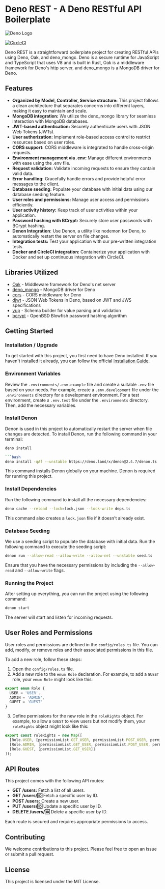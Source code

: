 # Deno REST - A Deno RESTful API Boilerplate

![Deno Logo](https://deno.land/logo.svg)

[![CircleCI](https://circleci.com/gh/Prolifode/deno_rest.svg?style=svg)](https://circleci.com/gh/Prolifode/deno_rest)

Deno REST is a straightforward boilerplate project for creating RESTful APIs using Deno, Oak, and deno_mongo. Deno is a secure runtime for JavaScript and TypeScript that uses V8 and is built in Rust, Oak is a middleware framework for Deno's http server, and deno_mongo is a MongoDB driver for Deno.

## Features

* **Organized by Model, Controller, Service structure:** This project follows a clean architecture that separates concerns into different layers, making it easy to maintain and scale.
* **MongoDB integration:** We utilize the deno_mongo library for seamless interaction with MongoDB databases.
* **JWT-based authentication:** Securely authenticate users with JSON Web Tokens (JWTs).
* **User authorization:** Implement role-based access control to restrict resources based on user roles.
* **CORS support:** CORS middleware is integrated to handle cross-origin requests.
* **Environment management via .env:** Manage different environments with ease using the .env file.
* **Request validation:** Validate incoming requests to ensure they contain valid data.
* **Error handling:** Gracefully handle errors and provide helpful error messages to the client.
* **Database seeding:** Populate your database with initial data using our database seeding feature.
* **User roles and permissions:** Manage user access and permissions efficiently.
* **User activity history:** Keep track of user activities within your application.
* **Password hashing with BCrypt:** Securely store user passwords with BCrypt hashing.
* **Denon Integration:** Use Denon, a utility like nodemon for Deno, to automatically restart the server on file changes.
* **Integration tests:** Test your application with our pre-written integration tests.
* **Docker and CircleCI integration:** Containerize your application with Docker and set up continuous integration with CircleCI.

## Libraries Utilized

* [Oak](https://deno.land/x/oak) - Middleware framework for Deno's net server
* [deno_mongo](https://deno.land/x/mongo) - MongoDB driver for Deno
* [cors](https://deno.land/x/cors) - CORS middleware for Deno
* [djwt](https://deno.land/x/djwt) - JSON Web Tokens in Deno, based on JWT and JWS specifications
* [yup](https://deno.land/x/yup) - Schema builder for value parsing and validation
* [bcrypt](https://deno.land/x/bcrypt) - OpenBSD Blowfish password hashing algorithm

## Getting Started

### Installation / Upgrade

To get started with this project, you first need to have Deno installed. If you haven't installed it already, you can follow the official [Installation Guide](https://deno.com/manual@v1.34.3/getting_started/installation#installation).

### Environment Variables

Review the `.environments/.env.example` file and create a suitable `.env` file based on your needs. For example, create a `.env.development` file under the `.environments` directory for a development environment. For a test environment, create a `.env.test` file under the `.environments` directory. Then, add the necessary variables.

### Install Denon

Denon is used in this project to automatically restart the server when file changes are detected. To install Denon, run the following command in your terminal:

```bash
deno install

```bash
deno install -qAf --unstable https://deno.land/x/denon@2.4.7/denon.ts
```

This command installs Denon globally on your machine. Denon is required for running this project.

### Install Dependencies

Run the following command to install all the necessary dependencies:

```bash
deno cache --reload --lock=lock.json --lock-write deps.ts
```

This command also creates a `lock.json` file if it doesn't already exist.

### Database Seeding

We use a seeding script to populate the database with initial data. Run the following command to execute the seeding script:

```bash
denon run --allow-read --allow-write --allow-net --unstable seed.ts
```

Ensure that you have the necessary permissions by including the `--allow-read` and `--allow-write` flags.

### Running the Project

After setting up everything, you can run the project using the following command:

```bash
denon start
```

The server will start and listen for incoming requests.

## User Roles and Permissions

User roles and permissions are defined in the `config/roles.ts` file. You can add, modify, or remove roles and their associated permissions in this file.

To add a new role, follow these steps:

1. Open the `config/roles.ts` file.
2. Add a new role to the `enum Role` declaration. For example, to add a `GUEST` role, your `enum Role` might look like this:

```typescript
export enum Role {
  USER = 'USER',
  ADMIN = 'ADMIN',
  GUEST = 'GUEST'
}
```

3. Define permissions for the new role in the `roleRights` object. For example, to allow a `GUEST` to view users but not modify them, your `roleRights` object might look like this:

```typescript
export const roleRights = new Map([
  [Role.USER, [permissionList.GET_USER, permissionList.POST_USER, permissionList.PUT_USER, permissionList.DELETE_USER]],
  [Role.ADMIN, [permissionList.GET_USER, permissionList.POST_USER, permissionList.PUT_USER, permissionList.DELETE_USER, permissionList.MANAGE_ROLES]],
  [Role.GUEST, [permissionList.GET_USER]]
]);
```

## API Routes

This project comes with the following API routes:

* **GET /users:** Fetch a list of all users.
* **GET /users/:id:** Fetch a specific user by ID.
* **POST /users:** Create a new user.
* **PUT /users/:id:** Update a specific user by ID.
* **DELETE /users/:id:** Delete a specific user by ID.

Each route is secured and requires appropriate permissions to access.

## Contributing

We welcome contributions to this project. Please feel free to open an issue or submit a pull request.

## License

This project is licensed under the MIT License.